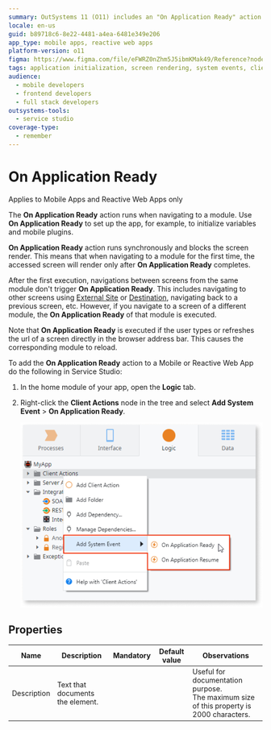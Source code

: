 ```yaml
---
summary: OutSystems 11 (O11) includes an "On Application Ready" action that initializes settings and blocks screen rendering until complete.
locale: en-us
guid: b89718c6-8e22-4481-a4ea-6481e349e206
app_type: mobile apps, reactive web apps
platform-version: o11
figma: https://www.figma.com/file/eFWRZ0nZhm5J5ibmKMak49/Reference?node-id=612:322
tags: application initialization, screen rendering, system events, client actions, ide usage
audience:
  - mobile developers
  - frontend developers
  - full stack developers
outsystems-tools:
  - service studio
coverage-type:
  - remember
---
```


# On Application Ready

<div class="info" markdown="1">

Applies to Mobile Apps and Reactive Web Apps only

</div>

The **On Application Ready** action runs when navigating to a module. Use **On Application Ready** to set up the app, for example, to initialize variables and mobile plugins.

**On Application Ready** action runs synchronously and blocks the screen render. This means that when navigating to a module for the first time, the accessed screen will render only after **On Application Ready** completes.

After the first execution, navigations between screens from the same module don't trigger **On Application Ready**. This includes navigating to other screens using 
[External Site](class-external-site.md) or [Destination](class-destination.md), navigating back to a previous screen, etc. However, if you navigate to a screen of a different module, the **On Application Ready** of that module is executed.

Note that **On Application Ready** is executed if the user types or refreshes the url of a screen directly in the browser address bar. This causes the corresponding module to reload.

To add the **On Application Ready** action to a Mobile or Reactive Web App do the following in Service Studio:

1. In the home module of your app, open the **Logic** tab.

1. Right-click the **Client Actions** node in the tree and select **Add System Event** > **On Application Ready**.

    ![Screenshot showing how to add the On Application Ready system event in Service Studio by right-clicking the Client Actions node and selecting Add System Event > On Application Ready](images/ss-add-system-event-reactive.png "Adding On Application Ready System Event in Service Studio")

## Properties

<table markdown="1">
<thead>
<tr>
<th>Name</th>
<th>Description</th>
<th>Mandatory</th>
<th>Default value</th>
<th>Observations</th>
</tr>
</thead>
<tbody>
<tr>
<td title="Description">Description</td>
<td>Text that documents the element.</td>
<td></td>
<td></td>
<td>Useful for documentation purpose.<br/>The maximum size of this property is 2000 characters.</td>
</tr>
</tbody>
</table>
